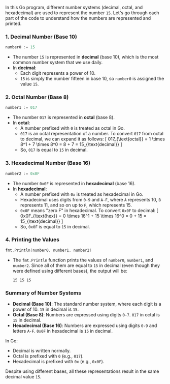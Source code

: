 In this Go program, different number systems (decimal, octal, and hexadecimal) are used to represent the number `15`. Let's go through each part of the code to understand how the numbers are represented and printed.

### 1. **Decimal Number (Base 10)**

```go
number0 := 15
```
- The number `15` is represented in **decimal** (base 10), which is the most common number system that we use daily.
- In **decimal**:
  - Each digit represents a power of 10.
  - `15` is simply the number fifteen in base 10, so `number0` is assigned the value `15`.

### 2. **Octal Number (Base 8)**

```go
number1 := 017
```
- The number `017` is represented in **octal** (base 8).
- In **octal**:
  - A number prefixed with `0` is treated as octal in Go.
  - `017` is an octal representation of a number. To convert `017` from octal to decimal, we can expand it as follows:
    \[
    017_{\text{octal}} = 1 \times 8^1 + 7 \times 8^0 = 8 + 7 = 15_{\text{decimal}}
    \]
  - So, `017` is equal to `15` in decimal.

### 3. **Hexadecimal Number (Base 16)**

```go
number2 := 0x0F
```
- The number `0x0F` is represented in **hexadecimal** (base 16).
- In **hexadecimal**:
  - A number prefixed with `0x` is treated as hexadecimal in Go.
  - Hexadecimal uses digits from `0-9` and `A-F`, where `A` represents 10, `B` represents 11, and so on up to `F`, which represents 15.
  - `0x0F` means "zero F" in hexadecimal. To convert `0x0F` to decimal:
    \[
    0x0F_{\text{hex}} = 0 \times 16^1 + 15 \times 16^0 = 0 + 15 = 15_{\text{decimal}}
    \]
  - So, `0x0F` is equal to `15` in decimal.

### 4. **Printing the Values**

```go
fmt.Println(number0, number1, number2)
```
- The `fmt.Println` function prints the values of `number0`, `number1`, and `number2`. Since all of them are equal to `15` in decimal (even though they were defined using different bases), the output will be:
  ```
  15 15 15
  ```

### **Summary of Number Systems**

- **Decimal (Base 10)**: The standard number system, where each digit is a power of 10. `15` in decimal is `15`.
- **Octal (Base 8)**: Numbers are expressed using digits `0-7`. `017` in octal is `15` in decimal.
- **Hexadecimal (Base 16)**: Numbers are expressed using digits `0-9` and letters `A-F`. `0x0F` in hexadecimal is `15` in decimal.

In Go:
- Decimal is written normally.
- Octal is prefixed with `0` (e.g., `017`).
- Hexadecimal is prefixed with `0x` (e.g., `0x0F`).

Despite using different bases, all these representations result in the same decimal value `15`.